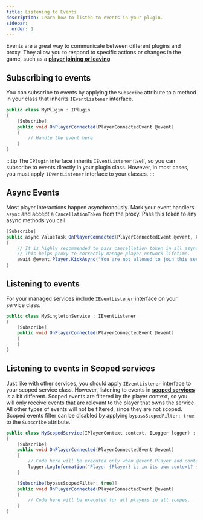 ```yaml
---
title: Listening to Events
description: Learn how to listen to events in your plugin.
sidebar:
  order: 1
---
```


Events are a great way to communicate between different plugins and proxy. 
They allow you to respond to specific actions or changes in the game, such as a [**player joining or leaving**](/docs/developing-plugins/events/player-events).

## Subscribing to events
You can subscribe to events by applying the `Subscribe` attribute to a method in your class that inherits `IEventListener` interface.
```csharp
public class MyPlugin : IPlugin
{
    [Subscribe]
    public void OnPlayerConnected(PlayerConnectedEvent @event)
    {
        // Handle the event here
    }
}
```

:::tip
The `IPlugin` interface inherits `IEventListener` itself, so you can subscribe to events directly in your plugin class.
However, in most cases, you must apply `IEventListener` interface to your classes.
:::

## Async Events
Most player interactions happen asynchronously. Mark your event handlers `async` and accept a `CancellationToken` from the proxy. Pass this token to any async methods you call.
```csharp
[Subscribe]
public async ValueTask OnPlayerConnected(PlayerConnectedEvent @event, CancellationToken cancellationToken)
{
    // It is highly recommended to pass cancellation token in all async methods you call.
    // This helps proxy to correctly manage player network lifetime.
    await @event.Player.KickAsync("You are not allowed to join this server.", cancellationToken);
}
```

## Listening to events
For your managed services include `IEventListener` interface on your service class.
```csharp
public class MySingletonService : IEventListener
{
    [Subscribe]
    public void OnPlayerConnected(PlayerConnectedEvent @event)
    {
    }
}
```

## Listening to events in Scoped services
Just like with other services, you should apply `IEventListener` interface to your scoped service class.
However, listening to events in [**scoped services**](/docs/developing-plugins/services/scoped) is a bit different.
Scoped events are filtered by the player context, so you will only receive events that are relevant to the player that owns the service.
All other types of events will not be filtered, since they are not scoped.
Scoped events filter can be disabled by applying `bypassScopedFilter: true` to the `Subscribe` attribute.
```csharp
public class MyScopedService(IPlayerContext context, ILogger logger) : IEventListener
{
    [Subscribe]
    public void OnPlayerConnected(PlayerConnectedEvent @event)
    {
        // Code here will be executed only when @event.Player and context.Player are same player.
        logger.LogInformation("Player {Player} is in its own context? {Result}", @event.Player.Name, @event.Player == context.Player);
    }

    [Subscribe(bypassScopedFilter: true)]
    public void OnPlayerConnected(PlayerConnectedEvent @event)
    {
        // Code here will be executed for all players in all scopes.
    }
}
```
